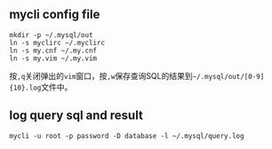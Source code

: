 ## mycli config file

    mkdir -p ~/.mysql/out
    ln -s myclirc ~/.myclirc
    ln -s my.cnf ~/.my.cnf
    ln -s my.vim ~/.my.vim

按`,q`关闭弹出的`vim`窗口，按`,w`保存查询SQL的结果到`~/.mysql/out/[0-9]{10}.log`文件中。

## log query sql and result

    mycli -u root -p password -D database -l ~/.mysql/query.log
